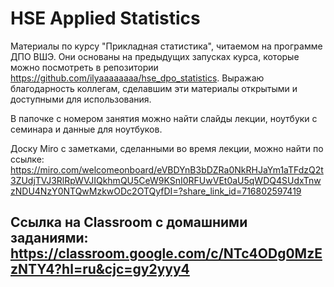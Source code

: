# HSE Applied Statistics
Материалы по курсу "Прикладная статистика", читаемом на программе ДПО ВШЭ. Они основаны на предыдущих запусках курса, которые можно посмотреть в репозитории https://github.com/ilyaaaaaaaa/hse_dpo_statistics. Выражаю благодарность коллегам, сделавшим эти материалы открытыми и доступными для использования.

В папочке с номером занятия можно найти слайды лекции, ноутбуки с семинара и данные для ноутбуков.

Доску Miro с заметками, сделанными во время лекции, можно найти по ссылке: https://miro.com/welcomeonboard/eVBDYnB3bDZRa0NkRHJaYm1aTFdzQ2t3ZUdjTVJ3RlRpWVJIQkhmQU5CeW9KSnI0RFUwVEt0aU5qWDQ4SUdxTnwzNDU4NzY0NTQwMzkwODc2OTQyfDI=?share_link_id=716802597419

## Ссылка на Classroom c домашними заданиями: https://classroom.google.com/c/NTc4ODg0MzEzNTY4?hl=ru&cjc=gy2yyy4
